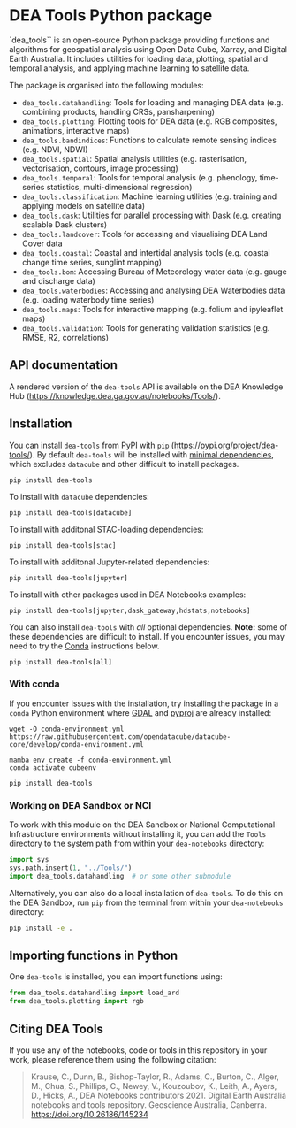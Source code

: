 # DEA Tools Python package

`dea_tools`` is an open-source Python package providing functions and algorithms for geospatial analysis using Open Data Cube, Xarray, and Digital Earth Australia.
It includes utilities for loading data, plotting, spatial and temporal analysis, and applying machine learning to satellite data.

The package is organised into the following modules:

* `dea_tools.datahandling`: Tools for loading and managing DEA data (e.g. combining products, handling CRSs, pansharpening)
* `dea_tools.plotting`: Plotting tools for DEA data (e.g. RGB composites, animations, interactive maps)
* `dea_tools.bandindices`: Functions to calculate remote sensing indices (e.g. NDVI, NDWI)
* `dea_tools.spatial`: Spatial analysis utilities (e.g. rasterisation, vectorisation, contours, image processing)
* `dea_tools.temporal`: Tools for temporal analysis (e.g. phenology, time-series statistics, multi-dimensional regression)
* `dea_tools.classification`: Machine learning utilities (e.g. training and applying models on satellite data)
* `dea_tools.dask`: Utilities for parallel processing with Dask (e.g. creating scalable Dask clusters)
* `dea_tools.landcover`: Tools for accessing and visualising DEA Land Cover data
* `dea_tools.coastal`: Coastal and intertidal analysis tools (e.g. coastal change time series, sunglint mapping)
* `dea_tools.bom`: Accessing Bureau of Meteorology water data (e.g. gauge and discharge data)
* `dea_tools.waterbodies`: Accessing and analysing DEA Waterbodies data (e.g. loading waterbody time series)
* `dea_tools.maps`: Tools for interactive mapping (e.g. folium and ipyleaflet maps)
* `dea_tools.validation`: Tools for generating validation statistics (e.g. RMSE, R2, correlations)

## API documentation

A rendered version of the `dea-tools` API is available on the DEA Knowledge Hub (https://knowledge.dea.ga.gov.au/notebooks/Tools/).

## Installation

You can install `dea-tools` from PyPI with `pip` (https://pypi.org/project/dea-tools/).
By default `dea-tools` will be installed with [minimal dependencies](https://github.com/GeoscienceAustralia/dea-notebooks/blob/develop/pyproject.toml), which excludes `datacube` and other difficult to install packages.

```console
pip install dea-tools
```

To install with `datacube` dependencies:
```console
pip install dea-tools[datacube]
```

To install with additonal STAC-loading dependencies:
```console
pip install dea-tools[stac]
```

To install with additonal Jupyter-related dependencies:
```console
pip install dea-tools[jupyter]
```

To install with other packages used in DEA Notebooks examples:
```console
pip install dea-tools[jupyter,dask_gateway,hdstats,notebooks]
```

You can also install `dea-tools` with *all* optional dependencies. **Note:** some of these dependencies are difficult to install. If you encounter issues, you may need to try the [Conda](#with-conda) instructions below.
```console
pip install dea-tools[all]
```

### With conda

If you encounter issues with the installation, try installing the package in a `conda` Python environment where [GDAL](https://pypi.org/project/GDAL/) and [pyproj](https://pypi.org/project/pyproj/) are already installed:

```console
wget -O conda-environment.yml https://raw.githubusercontent.com/opendatacube/datacube-core/develop/conda-environment.yml

mamba env create -f conda-environment.yml
conda activate cubeenv

pip install dea-tools
```

### Working on DEA Sandbox or NCI

To work with this module on the DEA Sandbox or National Computational Infrastructure environments without installing it, you can add the `Tools` directory to the system path from within your `dea-notebooks` directory:

```python
import sys
sys.path.insert(1, "../Tools/")
import dea_tools.datahandling  # or some other submodule
```

Alternatively, you can also do a local installation of `dea-tools`. To do this on the DEA Sandbox, run `pip` from the terminal from within your `dea-notebooks` directory:

```bash
pip install -e .
```

## Importing functions in Python

One `dea-tools` is installed, you can import functions using:

```python
from dea_tools.datahandling import load_ard
from dea_tools.plotting import rgb
```

## Citing DEA Tools

If you use any of the notebooks, code or tools in this repository in your work, please reference them using the following citation:

> Krause, C., Dunn, B., Bishop-Taylor, R., Adams, C., Burton, C., Alger, M., Chua, S., Phillips, C., Newey, V., Kouzoubov, K., Leith, A., Ayers, D., Hicks, A., DEA Notebooks contributors 2021. Digital Earth Australia notebooks and tools repository. Geoscience Australia, Canberra. https://doi.org/10.26186/145234
